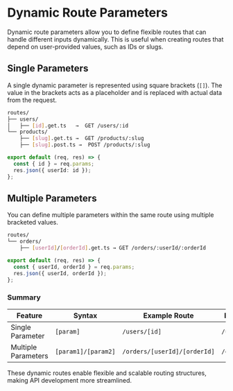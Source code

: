 # Dynamic Route Parameters

Dynamic route parameters allow you to define flexible routes that can handle different inputs dynamically. This is useful when creating routes that depend on user-provided values, such as IDs or slugs.

## Single Parameters

A single dynamic parameter is represented using square brackets (`[]`). The value in the brackets acts as a placeholder and is replaced with actual data from the request.

```bash
routes/
├── users/
│   ├── [id].get.ts   →  GET /users/:id
└── products/
    ├── [slug].get.ts →  GET /products/:slug
    ├── [slug].post.ts →  POST /products/:slug
```

```ts title="routes/users/[id].get.ts"
export default (req, res) => {
  const { id } = req.params;
  res.json({ userId: id });
};
```

## Multiple Parameters

You can define multiple parameters within the same route using multiple bracketed values.

```bash
routes/
└── orders/
    ├── [userId]/[orderId].get.ts → GET /orders/:userId/:orderId
```

```ts title="routes/orders/[userId]/[orderId].ts"
export default (req, res) => {
  const { userId, orderId } = req.params;
  res.json({ userId, orderId });
};
```

### Summary

| Feature             | Syntax              | Example Route                | Example URL      |
| ------------------- | ------------------- | ---------------------------- | ---------------- |
| Single Parameter    | `[param]`           | `/users/[id]`                | `/users/123`     |
| Multiple Parameters | `[param1]/[param2]` | `/orders/[userId]/[orderId]` | `/orders/45/789` |

These dynamic routes enable flexible and scalable routing structures, making API development more streamlined.
